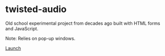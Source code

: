 # twisted-audio

Old school experimental project from decades ago built with HTML forms and JavaScript.

Note: Relies on pop-up windows.

[Launch](https://senocular.github.io/twisted-audio/)

